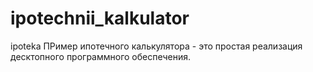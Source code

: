 # ipotechnii_kalkulator
ipoteka
ПРимер ипотечного калькулятора - это простая реализация десктопного программного обеспечения.

